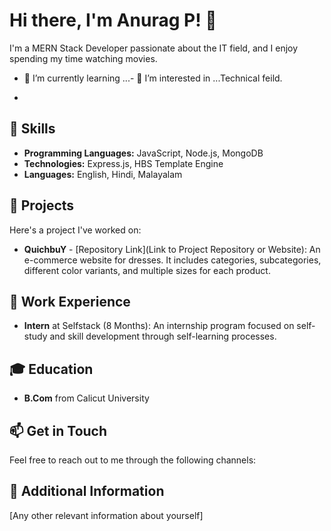 


# Hi there, I'm Anurag P! 👋

I'm a MERN Stack Developer passionate about the IT field, and I enjoy spending my time watching movies.
- 🌱 I’m currently learning ...- 👀 I’m interested in ...Technical feild.

- 
## 🚀 Skills

- **Programming Languages:** JavaScript, Node.js, MongoDB
- **Technologies:** Express.js, HBS Template Engine
- **Languages:** English, Hindi, Malayalam

## 💼 Projects

Here's a project I've worked on:

- **QuichbuY** - [Repository Link](Link to Project Repository or Website): An e-commerce website for dresses. It includes categories, subcategories, different color variants, and multiple sizes for each product.

## 🌱 Work Experience

- **Intern** at Selfstack (8 Months): An internship program focused on self-study and skill development through self-learning processes.

## 🎓 Education

- **B.Com** from Calicut University

## 📫 Get in Touch

Feel free to reach out to me through the following channels:



## 💬 Additional Information

[Any other relevant information about yourself]

